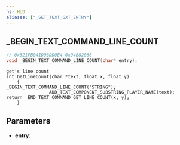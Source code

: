 ```yaml
---
ns: HUD
aliases: ["_SET_TEXT_GXT_ENTRY"]
---
```

## _BEGIN_TEXT_COMMAND_LINE_COUNT

```c
// 0x521FB041D93DD0E4 0x94B82066
void _BEGIN_TEXT_COMMAND_LINE_COUNT(char* entry);
```

```
get's line count  
int GetLineCount(char *text, float x, float y)  
	{  
_BEGIN_TEXT_COMMAND_LINE_COUNT("STRING");  
                ADD_TEXT_COMPONENT_SUBSTRING_PLAYER_NAME(text);  
return _END_TEXT_COMMAND_GET_LINE_COUNT(x, y);  
	}  
```

## Parameters
* **entry**: 

